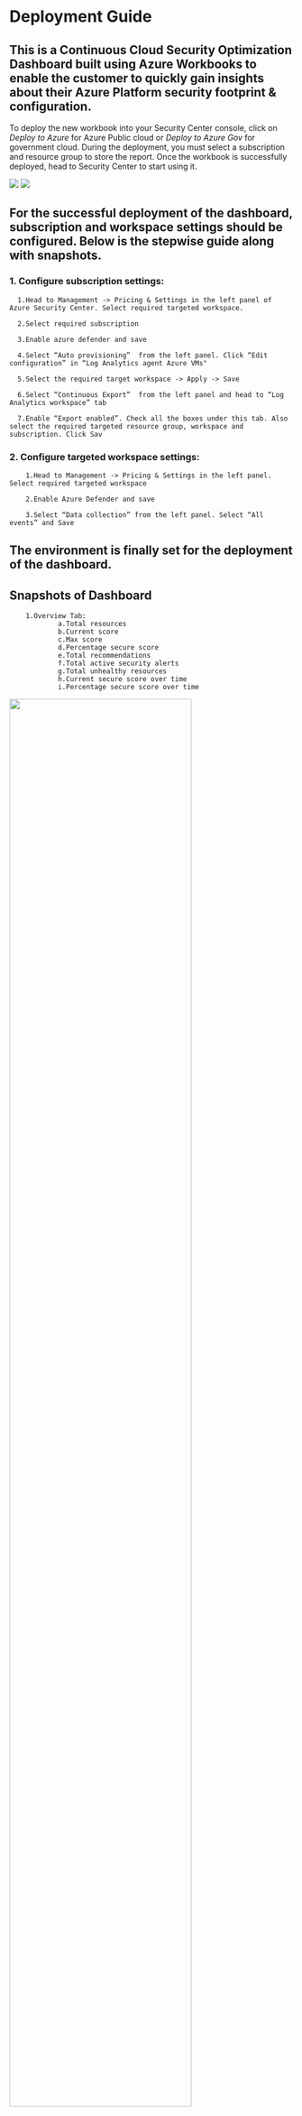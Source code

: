 # Deployment Guide
## This is a Continuous Cloud Security Optimization Dashboard built using Azure Workbooks to enable the customer to quickly gain insights about their Azure Platform security footprint & configuration.

To deploy the new workbook into your Security Center console, click on *Deploy to Azure* for Azure Public cloud or *Deploy to Azure Gov* for government cloud.
During the deployment, you must select a subscription and resource group to store the report. Once the workbook is successfully deployed, head to Security Center to start using it.

<a href="https://portal.azure.com/#create/Microsoft.Template/uri/https%3A%2F%2Fraw.githubusercontent.com%2FAzure%2FAzure-Security-Center%2Fmain%2FWorkbooks%2FContinuous%20Cloud%20Security%20Optimization%20Dashboard%2FARMTemplate.json" target="_blank"><img src="https://aka.ms/deploytoazurebutton"/></a>
<a href="https://portal.azure.us/#create/Microsoft.Template/uri/https%3A%2F%2Fraw.githubusercontent.com%2FAzure%2FAzure-Security-Center%2Fmain%2FWorkbooks%2FContinuous%20Cloud%20Security%20Optimization%20Dashboard%2FARMTemplate.json" target="_blank"><img src="https://aka.ms/deploytoazuregovbutton"/></a>

## For the successful deployment of the dashboard, subscription and workspace settings should be configured. Below is the stepwise guide along with snapshots.
 
### 1.	Configure subscription settings:
      1.Head to Management -> Pricing & Settings in the left panel of Azure Security Center. Select required targeted workspace.
   
      2.Select required subscription
   
      3.Enable azure defender and save
   
      4.Select “Auto provisioning”  from the left panel. Click “Edit configuration” in “Log Analytics agent Azure VMs"
   
      5.Select the required target workspace -> Apply -> Save 
   
      6.Select “Continuous Export”  from the left panel and head to “Log Analytics workspace” tab
   
      7.Enable “Export enabled”. Check all the boxes under this tab. Also select the required targeted resource group, workspace and subscription. Click Sav
   
### 2.	Configure targeted workspace settings:
        1.Head to Management -> Pricing & Settings in the left panel. Select required targeted workspace
   
        2.Enable Azure Defender and save
   
        3.Select “Data collection” from the left panel. Select “All events” and Save   
        
## The environment is finally set for the deployment of the dashboard.

## Snapshots of Dashboard
        1.Overview Tab:
                a.Total resources
                b.Current score
                c.Max score
                d.Percentage secure score
                e.Total recommendations
                f.Total active security alerts
                g.Total unhealthy resources
                h.Current secure score over time
                i.Percentage secure score over time
   <img src="./images/14.png" width=80%> 
   <img src="./images/15.png" width=80%> 
   <img src="./images/16.png" width=80%> 
   
        2.Recommendations Tab:
                a.Total number of recommendations
                b.Total number of affected resources
                c.Resource health per secure control
                Filters: Severity, Health state, Resource name, Recommendations
                d.Count of recommendations
                e.Count of affected resources
                f.Number of resources affected under a recommendation
                g.Recommendations with remediation steps
   <img src="./images/17.png" width=80%>       
   <img src="./images/18.png" width=80%> 
   <img src="./images/19.png" width=80%> 
   <img src="./images/20.png" width=80%> 
   
        3.Compliance Tab:
                a.Compliance standards for a subscription
                b.Total compliance assessments
                c.Total affected resources
                d.Compliance state per compliance standard (passed, failed, skipped number of controls)
                Filters: Standards, Severity, Resource name, Compliance state, Health state
                e.Count of assessments
                f.Count of affected resources
                g.Control name with remediation steps and recommendation description (a/c filters)
   <img src="./images/21.png" width=80%>    
   <img src="./images/22.png" width=80%> 
   <img src="./images/23.png" width=80%> 
   
        4.Alerts Tab:
                a.Total number of security active alerts
                b.Total number of affected resources
                Filters: Severity, Resource Name
                c.Count of active security alerts
                d.Count of affected resources
                e.Security alerts with remediation steps
   <img src="./images/24.png" width=80%>       
   <img src="./images/25.png" width=80%> 
   
         5.Vulnerabilities Assessments Tab
                a.Unhealthy machines count
                b.Unhealthy containers count
                c.Unhealthy SQL count
                d.Machine vulnerabilities
                e.Container vulnerabilities
                f.SQL vulnerabilities
  <img src="./images/26.png" width=80%>      
  <img src="./images/27.png" width=80%> 
   
        6.System Updates Tab
                a.Resource health under system updates
                b.Count of unhealthy machines under system updates
                c.Count of missing system updates by severity 
                Filters: Severity
                d.List of missing system updates with remediation steps
   <img src="./images/28.png" width=80%>      
   <img src="./images/29.png" width=80%> 
